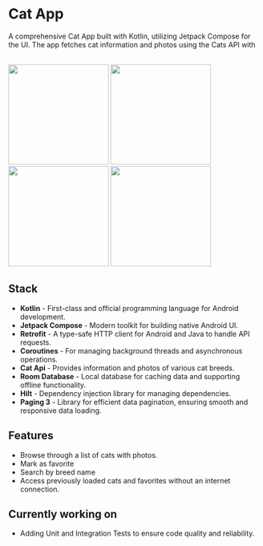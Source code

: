 # Cat App

A comprehensive Cat App built with Kotlin, utilizing Jetpack Compose for the UI. The app fetches cat information and photos using the Cats API with 

<br>
<img src="https://github.com/fernandesluana/cat-app/assets/128750556/4e91589c-e218-47a9-bc85-a2414d021f1e" width="200">
<img src="https://github.com/fernandesluana/cat-app/assets/128750556/fa7b2b10-6b4f-490d-bb13-7778b691d234" width="200">
<img src="https://github.com/fernandesluana/cat-app/assets/128750556/2ed103f9-5999-4bc9-9673-62308b9bd4e4" width="200">
<img src="https://github.com/fernandesluana/cat-app/assets/128750556/7528c84d-8743-4f92-b438-f161240dfcc3" width="200">





## Stack

- **Kotlin** - First-class and official programming language for Android development.
- **Jetpack Compose** - Modern toolkit for building native Android UI.
- **Retrofit** - A type-safe HTTP client for Android and Java to handle API requests.
- **Coroutines** - For managing background threads and asynchronous operations.
- **Cat Api** - Provides information and photos of various cat breeds.
- **Room Database** - Local database for caching data and supporting offline functionality.
- **Hilt** - Dependency injection library for managing dependencies.
- **Paging 3** - Library for efficient data pagination, ensuring smooth and responsive data loading.

## Features

- Browse through a list of cats with photos.
- Mark as favorite
- Search by breed name
- Access previously loaded cats and favorites without an internet connection.

## Currently working on
- Adding Unit and Integration Tests to ensure code quality and reliability.
